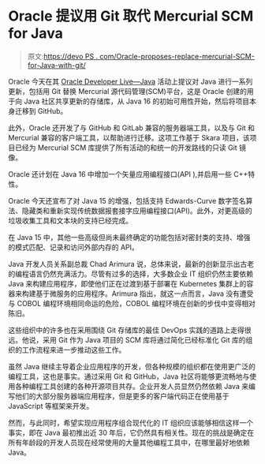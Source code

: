 # Oracle 提议用 Git 取代 Mercurial SCM for Java

> 原文:[https://devo PS . com/Oracle-proposes-replace-mercurial-SCM-for-Java-with-git/](https://devops.com/oracle-proposes-replacing-mercurial-scm-for-java-with-git/)

Oracle 今天在其 [Oracle Developer Live—Java](https://developer.oracle.com/developer-live/java/) 活动上提议对 Java 进行一系列更新，包括用 Git 替换 Mercurial 源代码管理(SCM)平台，这是 Oracle 创建的用于向 Java 社区共享更新的存储库，从 Java 16 的初始可用性开始，然后将项目本身迁移到 GitHub。

此外，Oracle 还开发了与 GitHub 和 GitLab 兼容的服务器端工具，以及与 Git 和 Mercurial 兼容的客户端工具，以帮助进行迁移。这项工作基于 Skara 项目，该项目已经为 Mercurial SCM 库提供了所有活动的和统一的开发路线的只读 Git 镜像。

Oracle 还计划在 Java 16 中增加一个矢量应用编程接口(API ),并启用一些 C++特性。

Oracle 今天还宣布了对 Java 15 的增强，包括支持 Edwards-Curve 数字签名算法、隐藏类和重新实现传统数据报套接字应用编程接口(API)。此外，对更高级的垃圾收集工具和文本块的支持已经完成。

在 Java 15 中，其他一些高级但尚未最终确定的功能包括对密封类的支持、增强的模式匹配、记录和访问外部内存的 API。

Java 开发人员关系副总裁 Chad Arimura 说，总体来说，最新的创新显示出古老的编程语言仍然充满活力。尽管有过多的选择，大多数企业 IT 组织仍然主要依赖 Java 来构建应用程序，即使他们正在过渡到基于部署在 Kubernetes 集群上的容器来构建基于微服务的应用程序。Arimura 指出，就这一点而言，Java 没有遭受与 COBOL 编程环境相同命运的危险，COBOL 编程环境在创新的步伐中变得相对陈旧。

这些组织中的许多也在采用围绕 Git 存储库的最佳 DevOps 实践的道路上走得很远。他说，采用 Git 作为 Java 项目的 SCM 库将通过简化已经标准化 Git 库的组织的工作流程来进一步推动这些工作。

虽然 Java 继续主导着企业应用程序的开发，但各种规模的组织都在使用更广泛的编程工具，这也是事实。通过采用 Git 和 GitHub，Java 社区将能够更流畅地与使用各种编程工具创建的各种开源项目共存。企业开发人员显然仍然依赖 Java 来编写他们的大部分服务器端应用程序，但是更多的客户端代码正在使用基于 JavaScript 等框架来开发。

然而，与此同时，希望实现应用程序组合现代化的 IT 组织应该能够相信这样一个事实，即在 Java 最初推出近 30 年后，它仍然具有相关性。现在的挑战是确定在所有年龄段的开发人员现在经常使用的大量其他编程工具中，在哪里最好地依赖 Java。